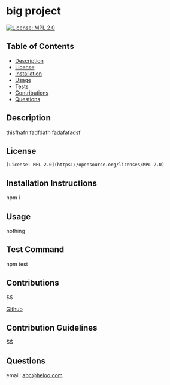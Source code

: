 # **big project**

  [![License: MPL 2.0](https://img.shields.io/badge/License-MPL%202.0-brightgreen.svg)](https://opensource.org/licenses/MPL-2.0)


  ## Table of Contents
  * [Description](#description)
  * [License](#license)
  * [Installation](#installation-instructions)
  * [Usage](#usage)
  * [Tests](#test-command)
  * [Contributions](#contributions)
  * [Questions](#questions)

  ## Description

  thisfhafn fadfdafn fadafafadsf

  ## License
    [License: MPL 2.0](https://opensource.org/licenses/MPL-2.0)

  ## Installation Instructions
  npm i

  ## Usage
  nothing

  ## Test Command
  npm test

  ## Contributions
  $$$$$$

  [Github](https://github.com/eycs0317)

  ## Contribution Guidelines
  $$$$$$

  ## Questions
  email: abc@heloo.com
